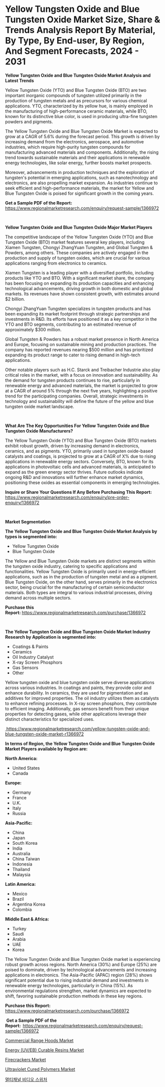 <p><h1>Yellow Tungsten Oxide and Blue Tungsten Oxide Market Size, Share & Trends Analysis Report By Material, By Type, By End-user, By Region, And Segment Forecasts, 2024 - 2031</h1></p><p><strong>Yellow Tungsten Oxide and Blue Tungsten Oxide Market Analysis and Latest Trends</strong></p>
<p><p>Yellow Tungsten Oxide (YTO) and Blue Tungsten Oxide (BTO) are two important inorganic compounds of tungsten utilized primarily in the production of tungsten metals and as precursors for various chemical applications. YTO, characterized by its yellow hue, is mainly employed in the manufacturing of high-performance ceramic materials, while BTO, known for its distinctive blue color, is used in producing ultra-fine tungsten powders and pigments.</p><p>The Yellow Tungsten Oxide and Blue Tungsten Oxide Market is expected to grow at a CAGR of 5.6% during the forecast period. This growth is driven by increasing demand from the electronics, aerospace, and automotive industries, which require high-purity tungsten compounds for manufacturing advanced materials and components. Additionally, the rising trend towards sustainable materials and their applications in renewable energy technologies, like solar energy, further boosts market prospects.</p><p>Moreover, advancements in production techniques and the exploration of tungsten's potential in emerging applications, such as nanotechnology and electronics, are also propelling market expansion. As industries continue to seek efficient and high-performance materials, the market for Yellow and Blue Tungsten Oxide is poised for significant growth in the coming years.</p></p>
<p><strong>Get a Sample PDF of the Report:&nbsp;</strong> <a href="https://www.regionalmarketresearch.com/enquiry/request-sample/1366972">https://www.regionalmarketresearch.com/enquiry/request-sample/1366972</a></p>
<p>&nbsp;</p>
<p><strong>Yellow Tungsten Oxide and Blue Tungsten Oxide Major Market Players</strong></p>
<p><p>The competitive landscape of the Yellow Tungsten Oxide (YTO) and Blue Tungsten Oxide (BTO) market features several key players, including Xiamen Tungsten, Chongyi ZhangYuan Tungsten, and Global Tungsten & Powders, among others. These companies are actively engaged in the production and supply of tungsten oxides, which are crucial for various applications ranging from electronics to ceramics.</p><p>Xiamen Tungsten is a leading player with a diversified portfolio, including products like YTO and BTO. With a significant market share, the company has been focusing on expanding its production capacities and enhancing technological advancements, driving growth in both domestic and global markets. Its revenues have shown consistent growth, with estimates around $2 billion.</p><p>Chongyi ZhangYuan Tungsten specializes in tungsten products and has been expanding its market footprint through strategic partnerships and investments in R&D. Its efforts have positioned it as a key competitor in the YTO and BTO segments, contributing to an estimated revenue of approximately $300 million.</p><p>Global Tungsten & Powders has a robust market presence in North America and Europe, focusing on sustainable mining and production practices. The company has reported revenues nearing $500 million and has prioritized expanding its product range to cater to rising demand in high-tech applications.</p><p>Other notable players such as H.C. Starck and Treibacher Industrie also play critical roles in the market, with a focus on innovation and sustainability. As the demand for tungsten products continues to rise, particularly in renewable energy and advanced materials, the market is projected to grow at a CAGR of around 5% through the next five years, highlighting a positive trend for the participating companies. Overall, strategic investments in technology and sustainability will define the future of the yellow and blue tungsten oxide market landscape.</p></p>
<p>&nbsp;</p>
<p><strong>What Are The Key Opportunities For Yellow Tungsten Oxide and Blue Tungsten Oxide Manufacturers?</strong></p>
<p><p>The Yellow Tungsten Oxide (YTO) and Blue Tungsten Oxide (BTO) markets exhibit robust growth, driven by increasing demand in electronics, ceramics, and as pigments. YTO, primarily used in tungsten oxide-based catalysts and coatings, is projected to grow at a CAGR of X% due to rising applications in renewable energy sectors. Conversely, BTO, known for its applications in photovoltaic cells and advanced materials, is anticipated to expand as the green energy sector thrives. Future outlooks indicate ongoing R&D and innovations will further enhance market dynamics, positioning these oxides as essential components in emerging technologies.</p></p>
<p><strong>Inquire or Share Your Questions If Any Before Purchasing This Report:</strong> <a href="https://www.regionalmarketresearch.com/enquiry/pre-order-enquiry/1366972">https://www.regionalmarketresearch.com/enquiry/pre-order-enquiry/1366972</a></p>
<p>&nbsp;</p>
<p><strong>Market Segmentation</strong></p>
<p><strong>The Yellow Tungsten Oxide and Blue Tungsten Oxide Market Analysis by types is segmented into:</strong></p>
<p><ul><li>Yellow Tungsten Oxide</li><li>Blue Tungsten Oxide</li></ul></p>
<p><p>The Yellow and Blue Tungsten Oxide markets are distinct segments within the tungsten oxide industry, catering to specific applications and functionalities. Yellow Tungsten Oxide is primarily used in energy-efficient applications, such as in the production of tungsten metal and as a pigment. Blue Tungsten Oxide, on the other hand, serves primarily in the electronics sector, being crucial for the manufacturing of certain semiconductor materials. Both types are integral to various industrial processes, driving demand across multiple sectors.</p></p>
<p><strong>Purchase this Report:&nbsp;</strong><a href="https://www.regionalmarketresearch.com/purchase/1366972">https://www.regionalmarketresearch.com/purchase/1366972</a></p>
<p>&nbsp;</p>
<p><strong>The Yellow Tungsten Oxide and Blue Tungsten Oxide Market Industry Research by Application is segmented into:</strong></p>
<p><ul><li>Coatings & Paints</li><li>Ceramics</li><li>Oil Industry Catalyst</li><li>X-ray Screen Phosphors</li><li>Gas Sensors</li><li>Other</li></ul></p>
<p><p>Yellow tungsten oxide and blue tungsten oxide serve diverse applications across various industries. In coatings and paints, they provide color and enhance durability. In ceramics, they are used for pigmentation and as additives for improved properties. The oil industry utilizes them as catalysts to enhance refining processes. In X-ray screen phosphors, they contribute to efficient imaging. Additionally, gas sensors benefit from their unique properties for detecting gases, while other applications leverage their distinct characteristics for specialized uses.</p></p>
<p><a href="https://www.regionalmarketresearch.com/yellow-tungsten-oxide-and-blue-tungsten-oxide-market-r1366972">&nbsp;https://www.regionalmarketresearch.com/yellow-tungsten-oxide-and-blue-tungsten-oxide-market-r1366972</a></p>
<p><strong>In terms of Region, the Yellow Tungsten Oxide and Blue Tungsten Oxide Market Players available by Region are:</strong></p>
<p>
    <p> <strong> North America: </strong>
        <ul>
            <li>United States</li>
            <li>Canada</li>
        </ul>
        </p> 
    <p> <strong> Europe: </strong>
        <ul>
            <li>Germany</li>
            <li>France</li>
            <li>U.K.</li>
            <li>Italy</li>
            <li>Russia</li>
        </ul>
        </p> 
    <p> <strong> Asia-Pacific: </strong>
        <ul>
            <li>China</li>
            <li>Japan</li>
            <li>South Korea</li>
            <li>India</li>
            <li>Australia</li>
            <li>China Taiwan</li>
            <li>Indonesia</li>
            <li>Thailand</li>
            <li>Malaysia</li>
        </ul>
        </p> 
    <p> <strong> Latin America: </strong>
        <ul>
            <li>Mexico</li>
            <li>Brazil</li>
            <li>Argentina Korea</li>
            <li>Colombia</li>
        </ul>
        </p> 
    <p> <strong> Middle East & Africa: </strong>
        <ul>
            <li>Turkey</li>
            <li>Saudi</li>
            <li>Arabia</li>
            <li>UAE</li>
            <li>Korea</li>
        </ul>
    </p>
    </p>
<p><p>The Yellow Tungsten Oxide and Blue Tungsten Oxide market is experiencing robust growth across regions. North America (30%) and Europe (25%) are poised to dominate, driven by technological advancements and increasing applications in electronics. The Asia-Pacific (APAC) region (28%) shows significant potential due to rising industrial demand and investments in renewable energy technologies, particularly in China (15%). As environmental regulations strengthen, market dynamics are expected to shift, favoring sustainable production methods in these key regions.</p></p>
<p><strong>Purchase this Report: </strong><a href="https://www.regionalmarketresearch.com/purchase/1366972">https://www.regionalmarketresearch.com/purchase/1366972</a></p>
<p>&nbsp;<strong>Get a Sample PDF of the Report:&nbsp;&nbsp;</strong><a href="https://www.regionalmarketresearch.com/enquiry/request-sample/1366972">https://www.regionalmarketresearch.com/enquiry/request-sample/1366972</a></p>
<p><strong></strong></p>
<p><p><a href="https://github.com/AngelaWalsh696/Market-Research-Report-List-1/blob/main/commercial-range-hoods-market.md">Commercial Range Hoods Market</a></p><p><a href="https://issuu.com/reportprime-2/docs/energy-uveb-curable-resins-market-s_ea10439ceec2d0">Energy (UV/EB) Curable Resins Market</a></p><p><a href="https://github.com/SanjidaKhan901/Market-Research-Report-List-1/blob/main/firecrackers-market.md">Firecrackers Market</a></p><p><a href="https://issuu.com/reportprime-2/docs/ultraviolet-cured-polymers-market-s_ab63122bc92b72">Ultraviolet Cured Polymers Market</a></p><p><a href="https://medium.com/@alfonsokrtrtajcik8i9876/%EB%8B%A4%EC%A4%91-%EC%B1%84%EB%84%90-%EB%B9%84%EB%94%94%EC%98%A4-%EC%8A%A4%EC%9C%84%EC%B2%98-%EC%8B%9C%EC%9E%A5-%EA%B7%9C%EB%AA%A8-%EC%A0%90%EC%9C%A0%EC%9C%A8-%EC%84%B1%EC%9E%A5-%EB%B0%8F-%EC%9C%A0%ED%98%95%EB%B3%84-%EC%9A%A9%EB%8F%84%EB%B3%84-%EA%B0%80%EC%83%81-%EC%8A%A4%ED%8A%9C%EB%94%94%EC%98%A4-%EA%B5%90%EC%9C%A1-%EB%B0%A9%EC%86%A1-%EA%B8%B0%ED%83%80-%EC%8B%9C%EC%9E%A5-%EB%B6%84%EC%84%9D%EA%B3%BC-%EC%A7%80%EC%97%AD-%ED%86%B5%EC%B0%B0%EB%A0%A5-%EB%B0%8F-2031%EB%85%84%EA%B9%8C%EC%A7%80%EC%9D%98-%EC%A0%84%EB%A7%9D-1d50202c3f08?postPublishedType=repub">멀티채널 비디오 스위처</a></p></p>